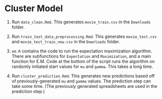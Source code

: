 # Cluster Model

1. Run `data_clean.Rmd`. This generates `movie_train.csv` in the `Downloads` folder.

2. Run `train_test_data_preprocessing.Rmd`. This generates `movie_test.csv` and `movie_test_train_new.csv` in the `Downloads` folder.

3. `em.R` contains the code to run the expectation maximization algorithm. There are subfunctions for `Expectation` and `Maximization`, and a main function for E.M. Code at the bottom of the script runs the algorithm on randomly initiated start values for `mu` and `gamma`. This takes a long time.

4. Run `cluster_prediction.Rmd`. This generates new predictions based off of previously-generated `mu` and `gamma` values. The prediction step can take some time. (The previously generated spreadsheets are used in the prediction step.)